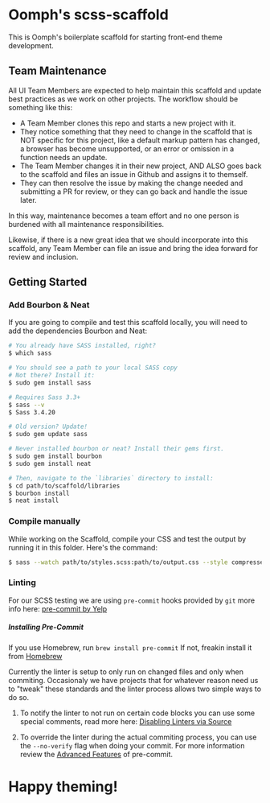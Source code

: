 # Oomph's scss-scaffold

This is Oomph's boilerplate scaffold for starting front-end theme development.

## Team Maintenance

All UI Team Members are expected to help maintain this scaffold and update
best practices as we work on other projects. The workflow should be something
like this:

* A Team Member clones this repo and starts a new project with it.
* They notice something that they need to change in the scaffold that is
NOT specific for this project, like a default markup pattern has changed, a
browser has become unsupported, or an error or omission in a function needs
an update.
* The Team Member changes it in their new project, AND ALSO goes back to the
scaffold and files an issue in Github and assigns it to themself.
* They can then resolve the issue by making the change needed and submitting a
PR for review, or they can go back and handle the issue later.

In this way, maintenance becomes a team effort and no one person is burdened
with all maintenance responsibilities.

Likewise, if there is a new great idea that we should incorporate into this
scaffold, any Team Member can file an issue and bring the idea forward for
review and inclusion.

## Getting Started

### Add Bourbon & Neat

If you are going to compile and test this scaffold locally, you will need to
add the dependencies Bourbon and Neat:

```sh
# You already have SASS installed, right?
$ which sass

# You should see a path to your local SASS copy
# Not there? Install it:
$ sudo gem install sass

# Requires Sass 3.3+
$ sass --v
$ Sass 3.4.20

# Old version? Update!
$ sudo gem update sass

# Never installed bourbon or neat? Install their gems first.
$ sudo gem install bourbon
$ sudo gem install neat

# Then, navigate to the `libraries` directory to install:
$ cd path/to/scaffold/libraries
$ bourbon install
$ neat install
```

### Compile manually
While working on the Scaffold, compile your CSS and test the output by running
it in this folder. Here's the command:

```sh
$ sass --watch path/to/styles.scss:path/to/output.css --style compressed
```

### Linting
For our SCSS testing we are using `pre-commit` hooks provided by `git` more
info here: [pre-commit by Yelp](http://pre-commit.com/)

##### Installing Pre-Commit
If you use Homebrew, run `brew install pre-commit`
If not, freakin install it from [Homebrew](http://brew.sh/)

Currently the linter is setup to only run on changed files and only when commiting.
Occasionaly we have projects that for whatever reason need us to "tweak" these
standards and the linter process allows two simple ways to do so.

1. To notify the linter to not run on certain code blocks you can use some
special comments, read more here: [Disabling Linters via Source](https://github.com/brigade/scss-lint#disabling-linters-via-source)

2. To override the linter during the actual commiting process, you can use
the `--no-verify` flag when doing your commit. For more information review the [Advanced Features](http://pre-commit.com/#advanced) of pre-commit.

# Happy theming!
